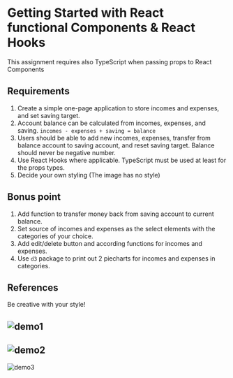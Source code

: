 # Getting Started with React functional Components & React Hooks

This assignment requires also TypeScript when passing props to React Components

## Requirements

1. Create a simple one-page application to store incomes and expenses, and set
saving target.
2. Account balance can be calculated from incomes, expenses, and saving.
`incomes - expenses + saving = balance`
3. Users should be able to add new incomes, expenses, transfer from balance account to saving account, and reset saving target. Balance should never be negative number.
4. Use React Hooks where applicable. TypeScript must be used at least for the props types.
5. Decide your own styling (The image has no style)

## Bonus point

1. Add function to transfer money back from saving account to current balance.
2. Set source of incomes and expenses as the select elements with the categories of your choice.
3. Add edit/delete button and according functions for incomes and expenses.
4. Use `d3` package to print out 2 piecharts for incomes and expenses in categories.

## References

Be creative with your style!

![demo1](https://github.com/Integrify-Finland/bof-budget-control-app/blob/main/Screenshot%202022-10-10%20at%2017.26.52.png)
---

![demo2](https://github.com/Integrify-Finland/bof-budget-control-app/blob/main/Screenshot%202022-10-10%20at%2017.28.16.png)
---

![demo3](https://github.com/Integrify-Finland/bof-budget-control-app/blob/main/Screenshot%202022-10-10%20at%2017.44.06.png)
